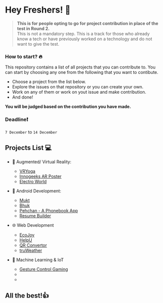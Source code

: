 # Hey Freshers! 👋

>**This is for people opting to go for project contribution in place of the test in Round 2.**<br>
>This is not a mandatory step. This is a track for those who already know a tech or have previously worked on a technology and do not want to give the test.

### How to start? 🔥
This repository contains a list of all projects that you can contribute to.
You can start by choosing any one from the following that you want to contibute.

- Choose a project from the list below.
- Explore the issues on that repository or you can create your own.
- Work on any of them or work on yout issue and make contribution.
- And done!

**You will be judged based on the contribution you have made.**

### **Deadline**❗

`7 December` to `14 December`

## Projects List 💻

- 🥽 Augmented/ Virtual Reality:
  - [VRYoga](https://github.com/devAyushDubey/VRYoga)
  - [Innogeeks AR Poster](https://github.com/devAyushDubey/ARPoster2021_Innogeeks)
  - [Electro World](https://github.com/Anupam1603/ElectroWorld)
 
- 📱 Android Development:
  - [Mukt](https://github.com/devAyushDubey/Mukt)
  - [Bhuk](https://github.com/soumenkp2/SocioWelfare-Bhuk)
  - [Pehchan - A Phonebook App](https://github.com/soumenkp2/Pehchaan)
  - [Resume Builder](https://github.com/soumenkp2/resume_builder)
 
- 🌐 Web Development
  - [EcoJoy](https://github.com/RyanWalker277/EcoJoy)
  - [HelpU](https://github.com/RyanWalker277/HelpU)
  - [QR Convertor](https://github.com/1010varun/qr-convertor)
  - [truWeather](https://github.com/1010varun/weather-app)
 
- 🧠 Machine Learning & IoT
  - [Gesture Control Gaming](https://github.com/ambuj-1211/Gesture-Controlled-Game)
  -
  -


## All the best!👍
